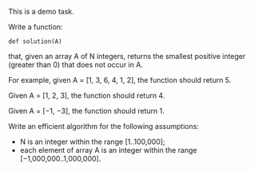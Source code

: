 This is a demo task.

Write a function:

    def solution(A)

that, given an array A of N integers, returns the smallest positive integer (greater than 0) that does not occur in A.

For example, given A = [1, 3, 6, 4, 1, 2], the function should return 5.

Given A = [1, 2, 3], the function should return 4.

Given A = [−1, −3], the function should return 1.

Write an efficient algorithm for the following assumptions:

* N is an integer within the range [1..100,000];
* each element of array A is an integer within the range [−1,000,000..1,000,000].